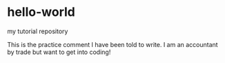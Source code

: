 # hello-world
my tutorial repository

This is the practice comment I have been told to write. I am an accountant by trade but want to get into coding!
